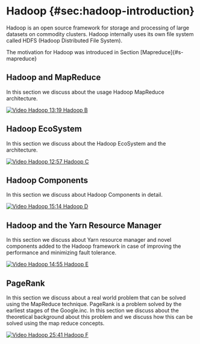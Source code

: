 # Hadoop {#sec:hadoop-introduction}

Hadoop is an open source framework for storage and processing of large datasets on commodity clusters. Hadoop internally uses its own file system called HDFS (Hadoop Distributed File System).

The motivation for Hadoop was introduced in Section [Mapreduce]{#s-mapreduce}


Hadoop and MapReduce
---------------------

In this section we discuss about the usage Hadoop MapReduce
architecture.

[![Video](images/video.png) Hadoop 13:19 Hadoop  B](https://youtu.be/-N5PpD2sy3Q?t=17)


Hadoop EcoSystem
----------------

In this section we discuss about the Hadoop EcoSystem and the
architecture.

[![Video](images/video.png) Hadoop 12:57 Hadoop  C](https://youtu.be/BaRHay32I80?t=18)


Hadoop Components
-----------------

In this section we discuss about Hadoop Components in detail.

[![Video](images/video.png) Hadoop 15:14 Hadoop  D](https://youtu.be/MYOosbF6-dA?t=20)


Hadoop and the Yarn Resource Manager
------------------------------------

In this section we discuss about Yarn resource manager and novel
components added to the Hadoop framework in case of improving the
performance and minimizing fault tolerance.


[![Video](images/video.png) Hadoop 14:55 Hadoop  E](https://youtu.be/DVbtubsKrdg?t=40)


PageRank
--------

In this section we discuss about a real world problem that can be solved
using the MapReduce technique. PageRank is a problem solved by the
earliest stages of the Google.inc. In this section we discuss about the
theoretical background about this problem and we discuss how this can be
solved using the map reduce concepts.

[![Video](images/video.png) Hadoop 25:41 Hadoop F](https://youtu.be/qr6mU04d69o?t=30)
